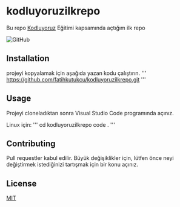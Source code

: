 # kodluyoruzilkrepo

Bu repo [Kodluyoruz](https://www.kodluyoruz.org/) Eğitimi kapsamında açtığım ilk repo

![GitHub](mg/screenshot-github.com-2022-08-24-23-43-42-589.png)

## Installation

 projeyi kopyalamak için aşağıda yazan kodu çalıştırın.
 '''
    https://github.com/fatihkutukcu/kodluyoruzilkrepo.git
 '''

 ## Usage

Projeyi cloneladıktan sonra Visual Studio Code programında açınız.

Linux için:
'''
cd kodluyoruzilkrepo
code .
'''

## Contributing

Pull requestler kabul edilir. Büyük değişiklikler için, lütfen önce neyi değiştirmek istediğinizi tartışmak için bir konu açınız.

## License
[MIT](https://choosealicense.com/licenses/mit/)